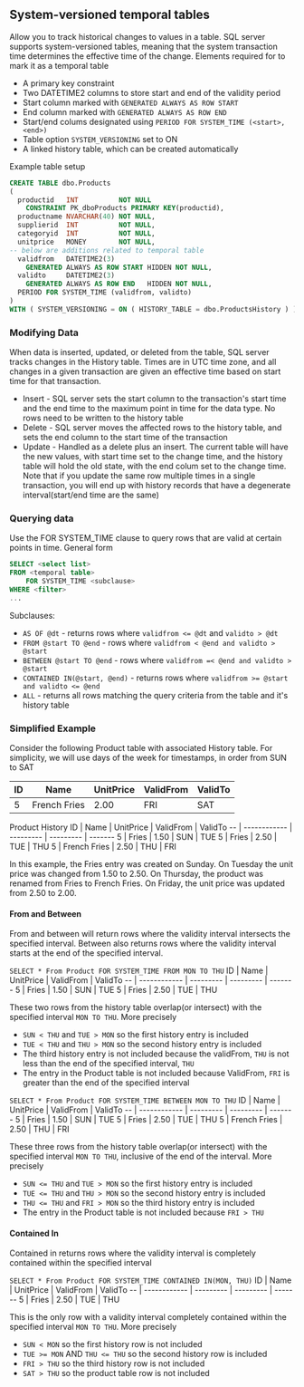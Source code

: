 ## System-versioned temporal tables

Allow you to track historical changes to values in a table.  SQL server supports system-versioned tables, meaning that the system transaction time determines the effective time of the change.  Elements required for to mark it as a temporal table
- A primary key constraint
- Two DATETIME2 columns to store start and end of the validity period
- Start column marked with `GENERATED ALWAYS AS ROW START`
- End column marked with `GENERATED ALWAYS AS ROW END`
- Start/end colums designated using `PERIOD FOR SYSTEM_TIME (<start>, <end>)`
- Table option `SYSTEM_VERSIONING` set to ON
- A linked history table, which can be created automatically

Example table setup
```sql
CREATE TABLE dbo.Products
(
  productid   INT          NOT NULL
    CONSTRAINT PK_dboProducts PRIMARY KEY(productid),
  productname NVARCHAR(40) NOT NULL,
  supplierid  INT          NOT NULL,
  categoryid  INT          NOT NULL,
  unitprice   MONEY        NOT NULL,
-- below are additions related to temporal table
  validfrom   DATETIME2(3)
    GENERATED ALWAYS AS ROW START HIDDEN NOT NULL,
  validto     DATETIME2(3)
    GENERATED ALWAYS AS ROW END   HIDDEN NOT NULL,
  PERIOD FOR SYSTEM_TIME (validfrom, validto)
)
WITH ( SYSTEM_VERSIONING = ON ( HISTORY_TABLE = dbo.ProductsHistory ) );
```
### Modifying Data
When data is inserted, updated, or deleted from the table, SQL server tracks changes in the History table.  Times are in UTC time zone, and all changes in a given transaction are given an effective time based on start time for that transaction.
- Insert - SQL server sets the start column to the transaction's start time and the end time to the maximum point in time for the data type.  No rows need to be written to the history table
- Delete - SQL server moves the affected rows to the history table, and sets the end column to the start time of the transaction
- Update - Handled as a delete plus an insert.  The current table will have the new values, with start time set to the change time, and the history table will hold the old state, with the end colum set to the change time.  Note that if you update the same row multiple times in a single transaction, you will end up with history records that have a degenerate interval(start/end time are the same)

### Querying data
Use the FOR SYSTEM_TIME clause to query rows that are valid at certain points in time.  General form
```sql
SELECT <select list>
FROM <temporal table>
    FOR SYSTEM_TIME <subclause>
WHERE <filter>
...
```

Subclauses:
- `AS OF @dt` - returns rows where `validfrom <= @dt` and `validto > @dt`
- `FROM @start TO @end` - rows where `validfrom < @end and validto > @start`
- `BETWEEN @start TO @end` - rows where `validfrom =< @end and validto > @start`
- `CONTAINED IN(@start, @end)` - returns rows where `validfrom >= @start and validto <= @end`
- `ALL` - returns all rows matching the query criteria from the table and it's history table

### Simplified Example

Consider the following Product table with associated History table.  For simplicity, we will use days of the week for timestamps, in order from SUN to SAT

ID | Name          | UnitPrice | ValidFrom | ValidTo
-- | ------------- | --------- | --------- | -------
5  | French Fries  |  2.00     |  FRI      |  SAT


Product History
ID | Name         | UnitPrice | ValidFrom | ValidTo
-- | ------------ | --------- | --------- | -------
5  | Fries        |  1.50     |  SUN      |  TUE
5  | Fries        |  2.50     |  TUE      |  THU
5  | French Fries |  2.50     |  THU      |  FRI

In this example, the Fries entry was created on Sunday.  On Tuesday the unit price was changed from 1.50 to 2.50.  On Thursday, the product was renamed from Fries to French Fries.  On Friday, the unit price was updated from 2.50 to 2.00.

#### From and Between
From and between will return rows where the validity interval intersects the specified interval.  Between also returns rows where the validity interval starts at the end of the specified interval.

`SELECT * From Product FOR SYSTEM_TIME FROM MON TO THU`
ID | Name         | UnitPrice | ValidFrom | ValidTo
-- | ------------ | --------- | --------- | -------
5  | Fries        |  1.50     |  SUN      |  TUE
5  | Fries        |  2.50     |  TUE      |  THU

These two rows from the history table overlap(or intersect) with the specified interval `MON TO THU`.  More precisely
- `SUN < THU` and `TUE > MON` so the first history entry is included
- `TUE < THU` and `THU > MON` so the second history entry is included
- The third history entry is not included because the validFrom, `THU` is not less than the end of the specified interval, `THU`
- The entry in the Product table is not included because ValidFrom, `FRI` is greater than the end of the specified interval 


`SELECT * From Product FOR SYSTEM_TIME BETWEEN MON TO THU`
ID | Name         | UnitPrice | ValidFrom | ValidTo
-- | ------------ | --------- | --------- | -------
5  | Fries        |  1.50     |  SUN      |  TUE
5  | Fries        |  2.50     |  TUE      |  THU
5  | French Fries |  2.50     |  THU      |  FRI

These three rows from the history table overlap(or intersect) with the specified interval `MON TO THU`, inclusive of the end of the interval.  More precisely
- `SUN <= THU` and `TUE > MON` so the first history entry is included
- `TUE <= THU` and `THU > MON` so the second history entry is included
- `THU <= THU` and `FRI > MON` so the third history entry is included
- The entry in the Product table is not included because `FRI > THU`

#### Contained In
Contained in returns rows where the validity interval is completely contained within the specified interval

`SELECT * From Product FOR SYSTEM_TIME CONTAINED IN(MON, THU)`
ID | Name         | UnitPrice | ValidFrom | ValidTo
-- | ------------ | --------- | --------- | -------
5  | Fries        |  2.50     |  TUE      |  THU

This is the only row with a validity interval completely contained within the specified interval `MON TO THU`.  More precisely
- `SUN < MON` so the first history row is not included
- `TUE >= MON` AND `THU <= THU` so the second history row is included
- `FRI > THU` so the third history row is not included
- `SAT > THU` so the product table row is not included



